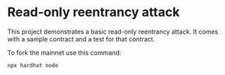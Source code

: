 # Read-only reentrancy attack

This project demonstrates a basic read-only reentrancy attack. It comes with a sample contract and a test for that contract.

To fork the mainnet use this command:

```shell
npx hardhat node
```
